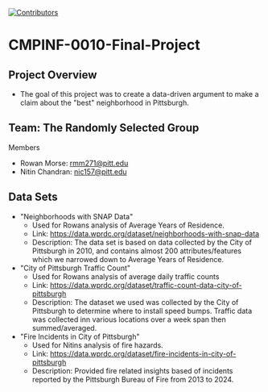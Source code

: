 [![Contributors][contributors-shield]][contributors-url] 
# CMPINF-0010-Final-Project
## Project Overview
- The goal of this project was to create a data-driven argument to make a claim about the "best" neighborhood in Pittsburgh.
## Team: The Randomly Selected Group
Members 
- Rowan Morse: rmm271@pitt.edu
- Nitin Chandran: nic157@pitt.edu
## Data Sets 
- "Neighborhoods with SNAP Data" 
  - Used for Rowans analysis of Average Years of Residence. 
  - Link: https://data.wprdc.org/dataset/neighborhoods-with-snap-data
  - Description: The data set is based on data collected by the City of Pittsburgh in 2010, and contains almost 200 attributes/features which we narrowed down to  Average Years of Residence.
- "City of Pittsburgh Traffic Count"
    - Used for Rowans analysis of average daily traffic counts
    - Link: https://data.wprdc.org/dataset/traffic-count-data-city-of-pittsburgh
    - Description: The dataset we used was collected by the City of Pittsburgh to determine where to install speed bumps. Traffic data was collected inn various locations over a week span then summed/averaged.
- "Fire Incidents in City of Pittsburgh"
  - Used for Nitins analysis of fire hazards. 
  - Link: https://data.wprdc.org/dataset/fire-incidents-in-city-of-pittsburgh
  - Description: Provided fire related insights based of incidents reported by the Pittsburgh Bureau of Fire from 2013 to 2024.

[contributors-url]: https://github.com/morse-rowan/CMPINF-0010-Final-Project/graphs/contributors
[contributors-shield]: https://img.shields.io/github/contributors/morse-rowan/CMPINF-0010-Final-Project.svg?style=for-the-badge&color=%23008000%09
